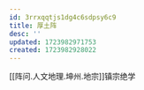 ```yaml
---
id: 3rrxqqtjs1dg4c6sdpsy6c9
title: 厚土阵
desc: ''
updated: 1723982971753
created: 1723982928022
---
```


[[阵问.人文地理.坤州.地宗]]镇宗绝学
